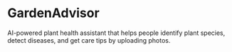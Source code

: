 
# GardenAdvisor
AI-powered plant health assistant that helps people identify plant species, detect diseases, and get care tips by uploading photos.
